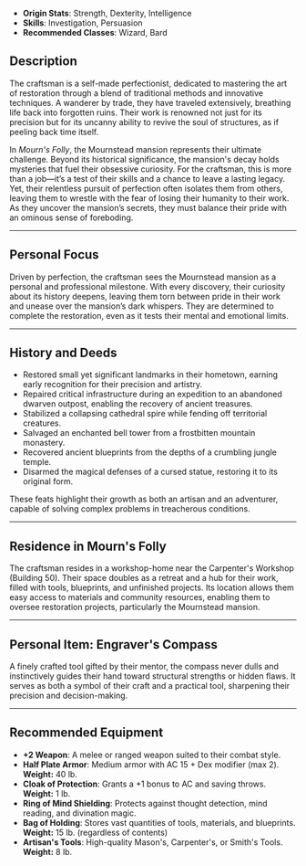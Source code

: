 

- **Origin Stats**: Strength, Dexterity, Intelligence  
- **Skills**: Investigation, Persuasion  
- **Recommended Classes**: Wizard, Bard  

## Description

The craftsman is a self-made perfectionist, dedicated to mastering the art of restoration through a blend of traditional methods and innovative techniques. A wanderer by trade, they have traveled extensively, breathing life back into forgotten ruins. Their work is renowned not just for its precision but for its uncanny ability to revive the soul of structures, as if peeling back time itself.

In *Mourn's Folly*, the Mournstead mansion represents their ultimate challenge. Beyond its historical significance, the mansion's decay holds mysteries that fuel their obsessive curiosity. For the craftsman, this is more than a job—it’s a test of their skills and a chance to leave a lasting legacy. Yet, their relentless pursuit of perfection often isolates them from others, leaving them to wrestle with the fear of losing their humanity to their work. As they uncover the mansion’s secrets, they must balance their pride with an ominous sense of foreboding.

---

## Personal Focus

Driven by perfection, the craftsman sees the Mournstead mansion as a personal and professional milestone. With every discovery, their curiosity about its history deepens, leaving them torn between pride in their work and unease over the mansion’s dark whispers. They are determined to complete the restoration, even as it tests their mental and emotional limits.

---

## History and Deeds

- Restored small yet significant landmarks in their hometown, earning early recognition for their precision and artistry.  
- Repaired critical infrastructure during an expedition to an abandoned dwarven outpost, enabling the recovery of ancient treasures.  
- Stabilized a collapsing cathedral spire while fending off territorial creatures.  
- Salvaged an enchanted bell tower from a frostbitten mountain monastery.  
- Recovered ancient blueprints from the depths of a crumbling jungle temple.  
- Disarmed the magical defenses of a cursed statue, restoring it to its original form.  

These feats highlight their growth as both an artisan and an adventurer, capable of solving complex problems in treacherous conditions.

---

## Residence in Mourn's Folly

The craftsman resides in a workshop-home near the Carpenter's Workshop (Building 50). Their space doubles as a retreat and a hub for their work, filled with tools, blueprints, and unfinished projects. Its location allows them easy access to materials and community resources, enabling them to oversee restoration projects, particularly the Mournstead mansion.

---

## Personal Item: **Engraver's Compass**

A finely crafted tool gifted by their mentor, the compass never dulls and instinctively guides their hand toward structural strengths or hidden flaws. It serves as both a symbol of their craft and a practical tool, sharpening their precision and decision-making.

---

## Recommended Equipment

- **+2 Weapon**: A melee or ranged weapon suited to their combat style.  
- **Half Plate Armor**: Medium armor with AC 15 + Dex modifier (max 2).  
  **Weight:** 40 lb.  
- **Cloak of Protection**: Grants a +1 bonus to AC and saving throws.  
  **Weight:** 1 lb.  
- **Ring of Mind Shielding**: Protects against thought detection, mind reading, and divination magic.  
- **Bag of Holding**: Stores vast quantities of tools, materials, and blueprints.  
  **Weight:** 15 lb. (regardless of contents)  
- **Artisan's Tools**: High-quality Mason's, Carpenter's, or Smith's Tools.  
  **Weight:** 8 lb.  
